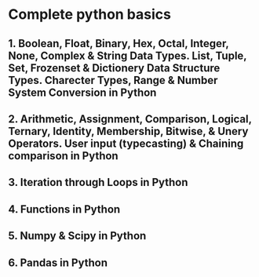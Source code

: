 # Complete python basics
## 1. Boolean, Float, Binary, Hex, Octal, Integer, None, Complex & String Data Types. List, Tuple, Set, Frozenset & Dictionery Data Structure Types. Charecter Types, Range & Number System Conversion in Python
## 2. Arithmetic, Assignment, Comparison, Logical, Ternary, Identity, Membership, Bitwise, & Unery Operators. User input (typecasting) & Chaining comparison in Python
## 3. Iteration through Loops in Python
## 4. Functions in Python
## 5. Numpy & Scipy in Python
## 6. Pandas in Python
